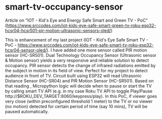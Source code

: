 # smart-tv-occupancy-sensor
Article on "IOT - Kid's Eye and Energy Safe Smart and Green TV - PoC" (https://www.srccodes.com/iot-kids-eye-safe-smart-green-tv-roku-esp32-hcsr04-hcsr501-pir-motion-ultrasonic-sensors-oled/)

This is enhancement of my last project (IOT - Kid's Eye Safe Smart TV - PoC - https://www.srccodes.com/iot-kids-eye-safe-smart-tv-roku-esp32-hcsr04-sensor-oled/).  I have added one more sensor called PIR motion sensor (HC-SR501). Dual Technology Occupancy Sensor (Ultrasonic sensor & Motion sensor) yields a very responsive and reliable solution to detect occupancy. PIR sensor detects the change of infrared radiations emitted by the subject in motion in its field of view. Perfect for my project to detect audience in front of TV. Circuit built using ESP32 will read Ultrasonic Distance Sensor (HC-SR04) and PIR Motion Sensor (HC-SR501). Based on that reading , Micropython logic will decide when to pause or start the TV by calling smart TV API (e.g. in my case Roku TV API to toggle Play/Pause  http://$ROKU_DEV_TARGET:8060/keypress/play).
In this PoC, if viewer goes very close (within preconfigured threshold 1 meter) to the TV or no viewer (no motion) detected for certain period of time (say 10 mins), TV will be paused automatically.
